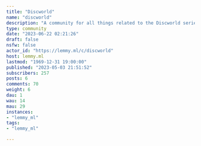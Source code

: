 ```yaml
---
title: "Discworld" 
name: "discworld"
description: "A community for all things related to the Discworld series of books by Sir Terry Pratchett. "
type: community
date: "2023-06-22 02:21:26"
draft: false
nsfw: false
actor_id: "https://lemmy.ml/c/discworld"
host: lemmy.ml
lastmod: "1969-12-31 19:00:00"
published: "2023-05-03 21:51:52"
subscribers: 257
posts: 6
comments: 70
weight: 6
dau: 1
wau: 14
mau: 29
instances:
- "lemmy_ml"
tags: 
- "lemmy_ml"

---
```


